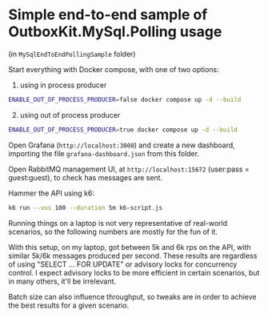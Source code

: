 # Simple end-to-end sample of OutboxKit.MySql.Polling usage

(in `MySqlEndToEndPollingSample` folder)

Start everything with Docker compose, with one of two options:

1. using in process producer

```sh
ENABLE_OUT_OF_PROCESS_PRODUCER=false docker compose up -d --build
```

2. using out of process producer

```sh
ENABLE_OUT_OF_PROCESS_PRODUCER=true docker compose up -d --build
```

Open Grafana (`http://localhost:3000`) and create a new dashboard, importing the file `grafana-dashboard.json` from this folder.

Open RabbitMQ management UI, at `http://localhost:15672` (user:pass = guest:guest), to check has messages are sent.

Hammer the API using k6:

```sh
k6 run --vus 100 --duration 5m k6-script.js
```

Running things on a laptop is not very representative of real-world scenarios, so the following numbers are mostly for the fun of it.

With this setup, on my laptop, got between 5k and 6k rps on the API, with similar 5k/6k messages produced per second.
These results are regardless of using "SELECT ... FOR UPDATE" or advisory locks for concurrency control. I expect advisory locks to be more efficient in certain scenarios, but in many others, it'll be irrelevant.

Batch size can also influence throughput, so tweaks are in order to achieve the best results for a given scenario.
